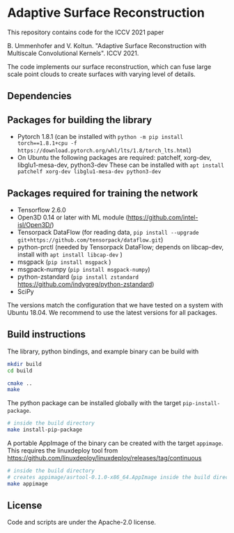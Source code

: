 # Adaptive Surface Reconstruction

This repository contains code for the ICCV 2021 paper

   B. Ummenhofer and V. Koltun. "Adaptive Surface Reconstruction with Multiscale Convolutional Kernels". ICCV 2021.


The code implements our surface reconstruction, which can fuse large scale
point clouds to create surfaces with varying level of details.



## Dependencies

## Packages for building the library
- Pytorch 1.8.1 (can be installed with `python -m pip install torch==1.8.1+cpu -f https://download.pytorch.org/whl/lts/1.8/torch_lts.html`)
- On Ubuntu the following packages are required: patchelf, xorg-dev, libglu1-mesa-dev, python3-dev
  These can be installed with `apt install patchelf xorg-dev libglu1-mesa-dev python3-dev`

## Packages required for training the network
- Tensorflow 2.6.0
- Open3D 0.14 or later with ML module (https://github.com/intel-isl/Open3D/)
- Tensorpack DataFlow (for reading data, ```pip install --upgrade git+https://github.com/tensorpack/dataflow.git```)
- python-prctl (needed by Tensorpack DataFlow; depends on libcap-dev, install with ```apt install libcap-dev``` )
- msgpack (```pip install msgpack``` )
- msgpack-numpy (```pip install msgpack-numpy```)
- python-zstandard (```pip install zstandard``` https://github.com/indygreg/python-zstandard)
- SciPy

The versions match the configuration that we have tested on a system with Ubuntu 18.04.
We recommend to use the latest versions for all packages.


## Build instructions

The library, python bindings, and example binary can be build with

```bash
mkdir build
cd build

cmake ..
make
```

The python package can be installed globally with the target ```pip-install-package```.
```bash
# inside the build directory
make install-pip-package
```

A portable AppImage of the binary can be created with the target ```appimage```.
This requires the linuxdeploy tool from https://github.com/linuxdeploy/linuxdeploy/releases/tag/continuous
```bash
# inside the build directory
# creates appimage/asrtool-0.1.0-x86_64.AppImage inside the build directory
make appimage 
```


## License

Code and scripts are under the Apache-2.0 license.
